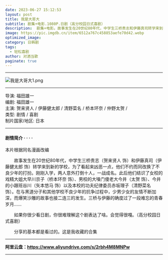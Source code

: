 ```yaml
---
date: 2023-06-27 15:12:53
layout: post
title: 我是大哥大
subtitle: 剧集+电影.1080P.日剧（高分校园日式喜剧）
description:  剧集+电影。故事发生在20世纪80年代，中学生三桥贵志和伊藤真司转学来到新的学校，为了看起来凶恶一点，他们不约而同改换了不良少年的打扮。刚刚入学，两人意外打倒十人，一战成名...
image: https://pic.imgdb.cn/item/6512a767c458853aefe70d42.webp
optimized_image: 
category: 日韩剧
tags:
  - 轻松喜剧
author: 对酒当歌
paginate: true
---
```

---
![我是大哥大1.png](https://pic.imgdb.cn/item/6512a774c458853aefe7106c.webp)

---

导演: 福田雄一  
编剧: 福田雄一  
主演: 贺来贤人 / 伊藤健太郎 / 清野菜名 / 桥本环奈 / 仲野太贺 /  
类型: 剧情 / 喜剧  
制片国家/地区: 日本  

---

#### 剧情简介 · · · ·

本片根据同名漫画改编

　　故事发生在20世纪80年代，中学生三桥贵志（贺来贤人 饰）和伊藤真司（伊藤健太郎 饰）转学来到新的学校，为了看起来凶恶一点，他们不约而同改换了不良少年的打扮。刚刚入学，两人意外打倒十人，一战成名。此后他们结识了女校的戏精大姐大早川京子（桥本环奈 饰）、男校的大嗓门傻老大今井（太贺 饰）、今井的小跟班谷川（矢本悠马 饰）以及本校的功夫纪律委员赤坂理子（清野菜名 饰）。在与黑道分子和其他学校不良少年的抗争过程中，少男少女的友情不断加深，而爆笑沙雕的故事也接二连三的发生。三桥与伊藤的确度过了一段难忘的青春岁月……

　　如果你很少看日剧，你很难理解这个剧表达了啥。会觉得很嘎。（高分校园日式喜剧）

　　分享的基本都是看过的。这是我收藏的合集

---

**阿里云盘：<https://www.aliyundrive.com/s/2rbh4M8MNPw>**

---
